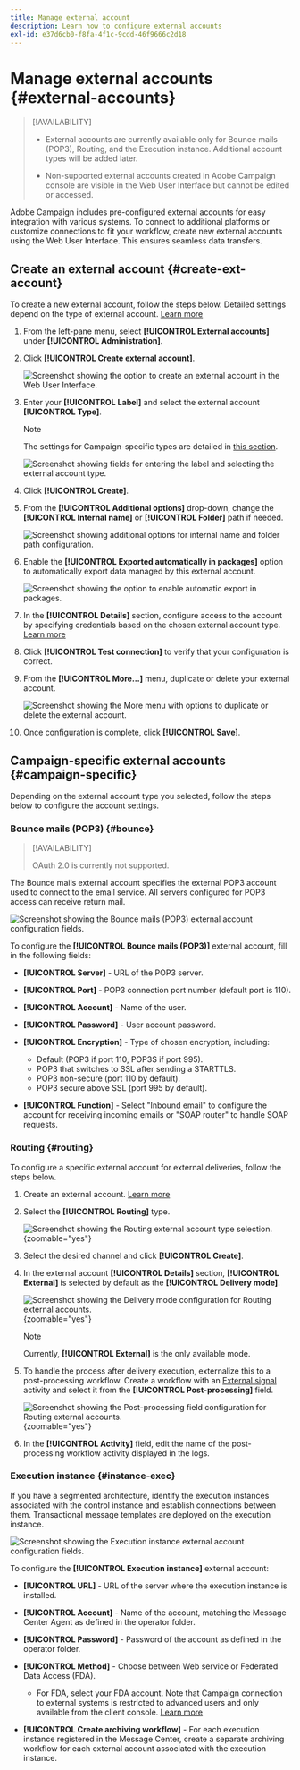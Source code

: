 ```yaml
---
title: Manage external account
description: Learn how to configure external accounts
exl-id: e37d6cb0-f8fa-4f1c-9cdd-46f9666c2d18
---
```

# Manage external accounts {#external-accounts}

>[!AVAILABILITY]
>
>* External accounts are currently available only for Bounce mails (POP3), Routing, and the Execution instance. Additional account types will be added later.
>
>* Non-supported external accounts created in Adobe Campaign console are visible in the Web User Interface but cannot be edited or accessed.

Adobe Campaign includes pre-configured external accounts for easy integration with various systems. To connect to additional platforms or customize connections to fit your workflow, create new external accounts using the Web User Interface. This ensures seamless data transfers.

## Create an external account {#create-ext-account}

To create a new external account, follow the steps below. Detailed settings depend on the type of external account. [Learn more](#campaign-specific)

1. From the left-pane menu, select **[!UICONTROL External accounts]** under **[!UICONTROL Administration]**.

1. Click **[!UICONTROL Create external account]**.

    ![Screenshot showing the option to create an external account in the Web User Interface.](assets/external_account_create_1.png)

1. Enter your **[!UICONTROL Label]** and select the external account **[!UICONTROL Type]**.

    >[!NOTE]
    >
    >The settings for Campaign-specific types are detailed in [this section](#campaign-specific).

    ![Screenshot showing fields for entering the label and selecting the external account type.](assets/external_account_create_2.png)

1. Click **[!UICONTROL Create]**. 

1. From the **[!UICONTROL Additional options]** drop-down, change the **[!UICONTROL Internal name]** or **[!UICONTROL Folder]** path if needed. 

    ![Screenshot showing additional options for internal name and folder path configuration.](assets/external_account_create_3.png)

1. Enable the **[!UICONTROL Exported automatically in packages]** option to automatically export data managed by this external account. <!--Exported where??-->

    ![Screenshot showing the option to enable automatic export in packages.](assets/external_account_create_exported.png)

1. In the **[!UICONTROL Details]** section, configure access to the account by specifying credentials based on the chosen external account type. [Learn more](#bounce)

1. Click **[!UICONTROL Test connection]** to verify that your configuration is correct. 

1. From the **[!UICONTROL More...]** menu, duplicate or delete your external account.

    ![Screenshot showing the More menu with options to duplicate or delete the external account.](assets/external_account_create_4.png)

1. Once configuration is complete, click **[!UICONTROL Save]**.

## Campaign-specific external accounts {#campaign-specific}

Depending on the external account type you selected, follow the steps below to configure the account settings.

### Bounce mails (POP3) {#bounce}

>[!AVAILABILITY]
>
> OAuth 2.0 is currently not supported.

The Bounce mails external account specifies the external POP3 account used to connect to the email service. All servers configured for POP3 access can receive return mail.

![Screenshot showing the Bounce mails (POP3) external account configuration fields.](assets/external_account_bounce.png)

To configure the **[!UICONTROL Bounce mails (POP3)]** external account, fill in the following fields:

* **[!UICONTROL Server]** - URL of the POP3 server.

* **[!UICONTROL Port]** - POP3 connection port number (default port is 110).

* **[!UICONTROL Account]** - Name of the user.

* **[!UICONTROL Password]** - User account password.

* **[!UICONTROL Encryption]** - Type of chosen encryption, including:
    * Default (POP3 if port 110, POP3S if port 995).
    * POP3 that switches to SSL after sending a STARTTLS.
    * POP3 non-secure (port 110 by default).
    * POP3 secure above SSL (port 995 by default).

* **[!UICONTROL Function]** - Select "Inbound email" to configure the account for receiving incoming emails or "SOAP router" to handle SOAP requests.

### Routing {#routing}

To configure a specific external account for external deliveries, follow the steps below.

1. Create an external account. [Learn more](../administration/external-account.md#create-ext-account)

1. Select the **[!UICONTROL Routing]** type.

    ![Screenshot showing the Routing external account type selection.](assets/external-account-routing.png){zoomable="yes"}

1. Select the desired channel and click **[!UICONTROL Create]**.

1. In the external account **[!UICONTROL Details]** section, **[!UICONTROL External]** is selected by default as the **[!UICONTROL Delivery mode]**.

    ![Screenshot showing the Delivery mode configuration for Routing external accounts.](assets/external-account-delivery-mode.png){zoomable="yes"}

    >[!NOTE]
    >
    >Currently, **[!UICONTROL External]** is the only available mode.

1. To handle the process after delivery execution, externalize this to a post-processing workflow. Create a workflow with an [External signal](../workflows/activities/external-signal.md) activity and select it from the **[!UICONTROL Post-processing]** field.

    ![Screenshot showing the Post-processing field configuration for Routing external accounts.](assets/external-account-post-processing.png){zoomable="yes"}

1. In the **[!UICONTROL Activity]** field, edit the name of the post-processing workflow activity displayed in the logs. <!--you can edit the name of the activity that will be created if you add an external or bulk delivery to a workflow-->

### Execution instance {#instance-exec}

If you have a segmented architecture, identify the execution instances associated with the control instance and establish connections between them. Transactional message templates are deployed on the execution instance.

![Screenshot showing the Execution instance external account configuration fields.](assets/external_account_exec.png)

To configure the **[!UICONTROL Execution instance]** external account:

* **[!UICONTROL URL]** - URL of the server where the execution instance is installed.

* **[!UICONTROL Account]** - Name of the account, matching the Message Center Agent as defined in the operator folder.

* **[!UICONTROL Password]** - Password of the account as defined in the operator folder.

* **[!UICONTROL Method]** - Choose between Web service or Federated Data Access (FDA). 
    * For FDA, select your FDA account. Note that Campaign connection to external systems is restricted to advanced users and only available from the client console. [Learn more](https://experienceleague.adobe.com/en/docs/campaign/campaign-v8/connect/fda#_blank)

* **[!UICONTROL Create archiving workflow]** - For each execution instance registered in the Message Center, create a separate archiving workflow for each external account associated with the execution instance.